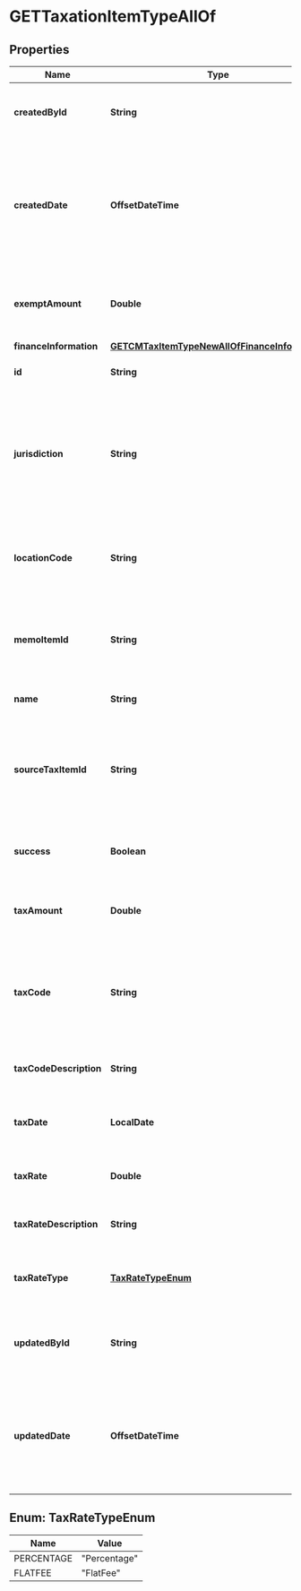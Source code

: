 

# GETTaxationItemTypeAllOf


## Properties

| Name | Type | Description | Notes |
|------------ | ------------- | ------------- | -------------|
|**createdById** | **String** | The ID of the Zuora user who created the taxation item.   |  [optional] |
|**createdDate** | **OffsetDateTime** | The date and time when the taxation item was created in the Zuora system, in &#x60;yyyy-mm-dd hh:mm:ss&#x60; format.  |  [optional] |
|**exemptAmount** | **Double** | The calculated tax amount excluded due to the exemption.  |  [optional] |
|**financeInformation** | [**GETCMTaxItemTypeNewAllOfFinanceInformation**](GETCMTaxItemTypeNewAllOfFinanceInformation.md) |  |  [optional] |
|**id** | **String** | The ID of the taxation item.  |  [optional] |
|**jurisdiction** | **String** | The jurisdiction that applies the tax or VAT. This value is typically a state, province, county, or city.  |  [optional] |
|**locationCode** | **String** | The identifier for the location based on the value of the &#x60;taxCode&#x60; field.   |  [optional] |
|**memoItemId** | **String** | The ID of the credit or debit memo associated with the taxation item.  |  [optional] |
|**name** | **String** | The name of the taxation item.  |  [optional] |
|**sourceTaxItemId** | **String** | The ID of the taxation item of the invoice, which the credit or debit memo is created from.  |  [optional] |
|**success** | **Boolean** | Returns &#x60;true&#x60; if the request was processed successfully. |  [optional] |
|**taxAmount** | **Double** | The amount of the tax applied to the credit or debit memo.  |  [optional] |
|**taxCode** | **String** | The tax code identifies which tax rules and tax rates to apply to a specific credit or debit memo.  |  [optional] |
|**taxCodeDescription** | **String** | The description of the tax code.  |  [optional] |
|**taxDate** | **LocalDate** | The date when the tax is applied to the credit or debit memo.  |  [optional] |
|**taxRate** | **Double** | The tax rate applied to the credit or debit memo.  |  [optional] |
|**taxRateDescription** | **String** | The description of the tax rate.  |  [optional] |
|**taxRateType** | [**TaxRateTypeEnum**](#TaxRateTypeEnum) | The type of the tax rate applied to the credit or debit memo.  |  [optional] |
|**updatedById** | **String** | The ID of the Zuora user who last updated the taxation item.  |  [optional] |
|**updatedDate** | **OffsetDateTime** | The date and time when the taxation item was last updated, in &#x60;yyyy-mm-dd hh:mm:ss&#x60; format.   |  [optional] |



## Enum: TaxRateTypeEnum

| Name | Value |
|---- | -----|
| PERCENTAGE | &quot;Percentage&quot; |
| FLATFEE | &quot;FlatFee&quot; |



